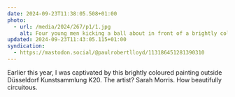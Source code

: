 ```yaml
---
date: 2024-09-23T11:38:05.508+01:00
photo:
  - url: /media/2024/267/p1/1.jpg
    alt: Four young men kicking a ball about in front of a brightly coloured mural made up of blue, orange, yellow, black grey and white shapes.
updated: 2024-09-23T11:43:05.115+01:00
syndication:
  - https://mastodon.social/@paulrobertlloyd/113186451281390310
---
```


Earlier this year, I was captivated by this brightly coloured painting outside Düsseldorf Kunstsammlung K20. The artist? Sarah Morris. How beautifully circuitous.
